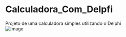 # Calculadora_Com_Delpfi
Projeto de uma calculadora simples utilizando o Delphi <br/>
![image](https://user-images.githubusercontent.com/89399378/203990691-12920730-389f-4e49-b880-e2f8a82ec157.png)
